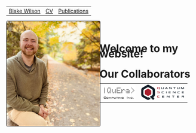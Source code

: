 <link href="/css/site.css" rel="stylesheet"></link>

<div class="nav-table">
  <table> 
    <tr>
      <td><a href="/index.html" class="active" >Blake Wilson</a></td>
      <td><a href="/pages/cv/cv.html">CV</a></td>
      <td><a href="/pages/pubs/pubs.html">Publications</a></td>
    </tr>
  </table>
</div>

<div style="display: flex; margin-top: 1em;"> 

  <div style="text-align: left; height: auto; flex: 30%;">
  <div style="text-align: left; width: 250px; height: auto;">

  <img src="/imgs/headshot.jpg" style="border-radius: 3px; border: 1px solid #222222; height:20em; width:20em; object-fit: cover;"/>

  </div>
  </div>
  <div style="text-align: left; line-height:1em; flex: 60%;">

  <br>
  <br>

# Welcome to my website!

# Our Collaborators


<div >
  <table> 
    <tr>
      <td><img src="/imgs/quera.png" style="height:3em; border-radius: 3px;"/></td>
      <td><img src="/imgs/qsc.jpg" style="height:3em; border-radius: 3px;"/></td>
    </tr>
  </table>
</div>


  </div>
</div>


